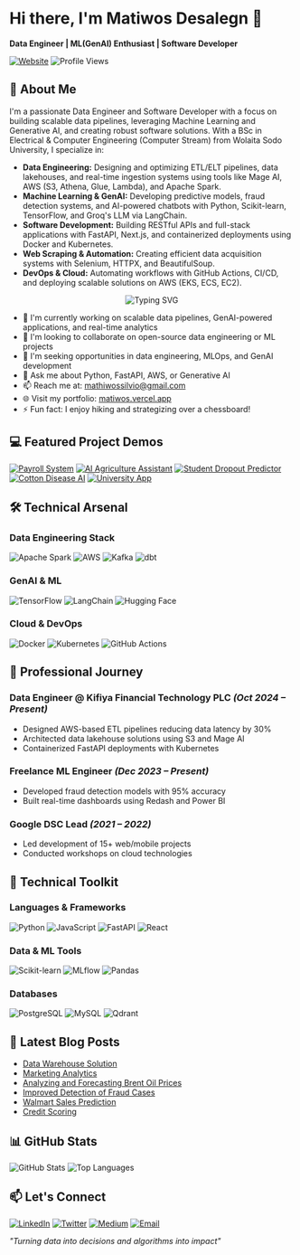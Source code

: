 # Hi there, I'm Matiwos Desalegn 👋  
**Data Engineer | ML(GenAI) Enthusiast | Software Developer**

[![Website](https://img.shields.io/badge/Portfolio-matiwos.vercel.app-00ccff?style=flat-square)](https://matiwos.vercel.app/)
![Profile Views](https://komarev.com/ghpvc/?username=matidesalegn&style=flat-square&color=00ccff)

## 🚀 About Me
I'm a passionate Data Engineer and Software Developer with a focus on building scalable data pipelines, leveraging Machine Learning and Generative AI, and creating robust software solutions. With a BSc in Electrical & Computer Engineering (Computer Stream) from Wolaita Sodo University, I specialize in:

- **Data Engineering:** Designing and optimizing ETL/ELT pipelines, data lakehouses, and real-time ingestion systems using tools like Mage AI, AWS (S3, Athena, Glue, Lambda), and Apache Spark.
- **Machine Learning & GenAI:** Developing predictive models, fraud detection systems, and AI-powered chatbots with Python, Scikit-learn, TensorFlow, and Groq's LLM via LangChain.
- **Software Development:** Building RESTful APIs and full-stack applications with FastAPI, Next.js, and containerized deployments using Docker and Kubernetes.
- **Web Scraping & Automation:** Creating efficient data acquisition systems with Selenium, HTTPX, and BeautifulSoup.
- **DevOps & Cloud:** Automating workflows with GitHub Actions, CI/CD, and deploying scalable solutions on AWS (EKS, ECS, EC2).

<div align="center">
  <img src="https://readme-typing-svg.demolab.com?font=Fira+Code&pause=1000&color=00CCFF&center=true&vCenter=true&width=435&lines=Building+Enterprise+Data+Infrastructure;Generative+AI+Solutions+Architect;Cloud-Native+ML+Systems" alt="Typing SVG" />
</div>

- 🔭 I'm currently working on scalable data pipelines, GenAI-powered applications, and real-time analytics
- 👯 I'm looking to collaborate on open-source data engineering or ML projects
- 🤔 I'm seeking opportunities in data engineering, MLOps, and GenAI development
- 💬 Ask me about Python, FastAPI, AWS, or Generative AI
- 📫 Reach me at: mathiwossilvio@gmail.com
- 🌐 Visit my portfolio: [matiwos.vercel.app](https://matiwos.vercel.app/)
- ⚡ Fun fact: I enjoy hiking and strategizing over a chessboard!

## 💻 Featured Project Demos
[![Payroll System](https://img.shields.io/badge/React%20Payroll-FF0000?style=for-the-badge&logo=youtube)](https://youtu.be/1FWZ_-_V5hQ)
[![AI Agriculture Assistant](https://img.shields.io/badge/GenAI%20Assistant-FF0000?style=for-the-badge&logo=youtube)](https://youtu.be/m7VyBR85Lp0)
[![Student Dropout Predictor](https://img.shields.io/badge/ML%20Dashboard-FF0000?style=for-the-badge&logo=youtube)](https://youtu.be/bVcp8DB53uo)
[![Cotton Disease AI](https://img.shields.io/badge/Deep%20Learning-FF0000?style=for-the-badge&logo=youtube)](https://youtu.be/gOR9l6uYtv4)
[![University App](https://img.shields.io/badge/Mobile%20App-FF0000?style=for-the-badge&logo=youtube)](https://youtu.be/srFAkHQ-wUk)

## 🛠️ Technical Arsenal

### Data Engineering Stack
![Apache Spark](https://img.shields.io/badge/Apache_Spark-E25A1C?style=for-the-badge&logo=apachespark&logoColor=white)
![AWS](https://img.shields.io/badge/AWS-232F3E?style=for-the-badge&logo=amazonaws&logoColor=white)
![Kafka](https://img.shields.io/badge/Kafka-231F20?style=for-the-badge&logo=apachekafka&logoColor=white)
![dbt](https://img.shields.io/badge/dbt-FF694B?style=for-the-badge&logo=dbt&logoColor=white)

### GenAI & ML
![TensorFlow](https://img.shields.io/badge/TensorFlow-FF6F00?style=for-the-badge&logo=tensorflow&logoColor=white)
![LangChain](https://img.shields.io/badge/LangChain-00ADD8?style=for-the-badge&logo=langchain&logoColor=white)
![Hugging Face](https://img.shields.io/badge/Hugging%20Face-FFD21E?style=for-the-badge&logo=huggingface&logoColor=black)

### Cloud & DevOps
![Docker](https://img.shields.io/badge/Docker-2496ED?style=for-the-badge&logo=docker&logoColor=white)
![Kubernetes](https://img.shields.io/badge/Kubernetes-326CE5?style=for-the-badge&logo=kubernetes&logoColor=white)
![GitHub Actions](https://img.shields.io/badge/GitHub_Actions-2088FF?style=for-the-badge&logo=github-actions&logoColor=white)

## 💼 Professional Journey

### Data Engineer @ Kifiya Financial Technology PLC *(Oct 2024 – Present)*
- Designed AWS-based ETL pipelines reducing data latency by 30%
- Architected data lakehouse solutions using S3 and Mage AI
- Containerized FastAPI deployments with Kubernetes

### Freelance ML Engineer *(Dec 2023 – Present)*
- Developed fraud detection models with 95% accuracy
- Built real-time dashboards using Redash and Power BI

### Google DSC Lead *(2021 – 2022)*
- Led development of 15+ web/mobile projects
- Conducted workshops on cloud technologies

## 🧰 Technical Toolkit

### Languages & Frameworks
![Python](https://img.shields.io/badge/Python-3776AB?style=flat-square&logo=python&logoColor=white)
![JavaScript](https://img.shields.io/badge/JavaScript-F7DF1E?style=flat-square&logo=javascript&logoColor=black)
![FastAPI](https://img.shields.io/badge/FastAPI-009688?style=flat-square&logo=fastapi&logoColor=white)
![React](https://img.shields.io/badge/React-61DAFB?style=flat-square&logo=react&logoColor=black)

### Data & ML Tools
![Scikit-learn](https://img.shields.io/badge/Scikit_Learn-F7931E?style=flat-square&logo=scikit-learn&logoColor=white)
![MLflow](https://img.shields.io/badge/MLflow-0194E2?style=flat-square&logo=mlflow&logoColor=white)
![Pandas](https://img.shields.io/badge/Pandas-150458?style=flat-square&logo=pandas&logoColor=white)

### Databases
![PostgreSQL](https://img.shields.io/badge/PostgreSQL-4169E1?style=flat-square&logo=postgresql&logoColor=white)
![MySQL](https://img.shields.io/badge/MySQL-4479A1?style=flat-square&logo=mysql&logoColor=white)
![Qdrant](https://img.shields.io/badge/Qdrant-Vector_DB-00CCFF?style=flat-square)

## 📝 Latest Blog Posts
- [Data Warehouse Solution](https://medium.com/@mathiwossilvio/data-warehouse-solution-7698dcfba8ad)
- [Marketing Analytics](https://medium.com/@mathiwossilvio/marketing-analytics-0e3e26fc0bac)
- [Analyzing and Forecasting Brent Oil Prices](https://medium.com/@mathiwossilvio/analyzing-and-forecasting-brent-oil-prices-a-comprehensive-time-series-approach-aabd32de7792)
- [Improved Detection of Fraud Cases](https://medium.com/@mathiwossilvio/improved-detection-of-fraud-cases-in-e-commerce-and-bank-transactions-b0144c49d059)
- [Walmart Sales Prediction](https://medium.com/@mathiwossilvio/walmart-sales-prediction-94a51a4d7b79)
- [Credit Scoring](https://medium.com/@mathiwossilvio/credit-scoring-b63c51efc918)

## 📊 GitHub Stats
![GitHub Stats](https://github-readme-stats.vercel.app/api?username=matidesalegn&show_icons=true&theme=radical)
![Top Languages](https://github-readme-stats.vercel.app/api/top-langs/?username=matidesalegn&layout=compact&theme=radical)

## 📫 Let's Connect
[![LinkedIn](https://img.shields.io/badge/LinkedIn-0077B5?style=for-the-badge&logo=linkedin)](https://linkedin.com/in/matiwos-desalegn)
[![Twitter](https://img.shields.io/badge/Twitter-1DA1F2?style=for-the-badge&logo=twitter)](https://twitter.com/Matdesalegn)
[![Medium](https://img.shields.io/badge/Medium-12100E?style=for-the-badge&logo=medium)](https://medium.com/@mathiwossilvio)
[![Email](https://img.shields.io/badge/Gmail-D14836?style=for-the-badge&logo=gmail)](mailto:mathiwossilvio@gmail.com)

*"Turning data into decisions and algorithms into impact"*
